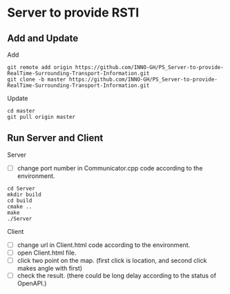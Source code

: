 # Server to provide RSTI



## Add and Update

Add
```
git remote add origin https://github.com/INNO-GH/PS_Server-to-provide-RealTime-Surrounding-Transport-Information.git
git clone -b master https://github.com/INNO-GH/PS_Server-to-provide-RealTime-Surrounding-Transport-Information.git
```

Update
```
cd master
git pull origin master
```

## Run Server and Client

Server
- [ ] change port number in Communicator.cpp code according to the environment.
```
cd Server
mkdir build
cd build
cmake ..
make
./Server
```

Client
- [ ] change url in Client.html code according to the environment.
- [ ] open Client.html file.
- [ ] click two point on the map. (first click is location, and second click makes angle with first)
- [ ] check the result. (there could be long delay according to the status of OpenAPI.)
